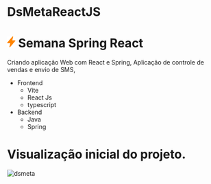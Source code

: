 # DsMetaReactJS

# ![DevSuperior logo](https://raw.githubusercontent.com/devsuperior/bds-assets/main/ds/devsuperior-logo-small.png) Semana Spring React

Criando aplicação Web com React e Spring,
Aplicação de controle de vendas e envio de SMS,

- Frontend
   - Vite
   - React Js
   - typescript
- Backend
   - Java
   - Spring
   
 # Visualização inicial do projeto.
 
 ![dsmeta](https://user-images.githubusercontent.com/87835175/178315598-d30100e9-23ec-4856-b30f-bcba91953990.png)

